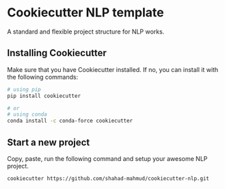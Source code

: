 # Cookiecutter NLP template

A standard and flexible project structure for NLP works.

## Installing Cookiecutter

Make sure that you have Cookiecutter installed. If no, you can install it with the following commands:

```bash
# using pip
pip install cookiecutter

# or
# using conda
conda install -c conda-force cookiecutter
```

## Start a new project

Copy, paste, run the following command and setup your awesome NLP project.

```bash
cookiecutter https://github.com/shahad-mahmud/cookiecutter-nlp.git
```
